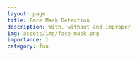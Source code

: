 ```yaml
---
layout: page
title: Face Mask Detection
description: With, without and improper
img: assets/img/face_mask.png
importance: 1
category: fun
---
```

